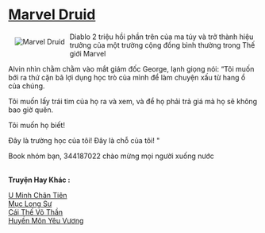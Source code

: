 <a href="https://truyenwiki.net/marvel-druid.36012/" title="Marvel Druid"><h1>Marvel Druid</h1></a><div style="display:table"><img align="right" style="float: left; padding: 10px;" src="https://truyenwiki.net/a/img/str/src/36012.jpg" alt="Marvel Druid">Diablo 2 triệu hồi phần trên của ma túy và trở thành hiệu trưởng của một trường cộng đồng bình thường trong Thế giới Marvel<p></p> Alvin nhìn chằm chằm vào mắt giám đốc George, lạnh giọng nói: “Tôi muốn bới ra thứ cặn bã lợi dụng học trò của mình để làm chuyện xấu từ hang ổ của chúng.<p></p> Tôi muốn lấy trái tim của họ ra và xem, và để họ phải trả giá mà họ sẽ không bao giờ quên.<p></p> Tôi muốn họ biết!<p></p> Đây là trường học của tôi! Đây là chỗ của tôi! "<p></p> Book nhóm bạn, 344187022 chào mừng mọi người xuống nước</div><p><br><b>Truyện Hay Khác :</b></p><a href="https://truyenwiki.net/u-minh-chan-tien.35784/" alt="U Minh Chân Tiên">U Minh Chân Tiên</a><br/><a href="https://github.com/nownovels/wikidich/tree/master/truyenhay/35700" alt="Mục Long Sư">Mục Long Sư</a><br/><a href="https://github.com/nownovels/wikidich/tree/master/truyenhay/35524" alt="Cái Thế Võ Thần">Cái Thế Võ Thần</a><br/><a href="https://sangtacviet.wordpress.com/2020/10/22/huyen-mon-yeu-vuong/" alt="Huyền Môn Yêu Vương">Huyền Môn Yêu Vương</a><br/>